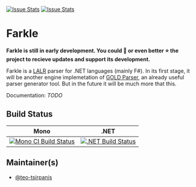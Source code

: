 [![Issue Stats](https://img.shields.io/issuestats/i/github/teo-tsirpanis/farkle.svg)](http://issuestats.com/github/teo-tsirpanis/farkle)
[![Issue Stats](https://img.shields.io/issuestats/p/github/teo-tsirpanis/farkle.svg)](http://issuestats.com/github/teo-tsirpanis/farkle)

# Farkle

__Farkle is still in early development. You could 👀 or even better ⭐ the project to recieve updates and support its development.__

Farkle is a [LALR](https://en.wikipedia.org/wiki/LALR_parser) parser for .NET languages (mainly F#). In its first stage, it will be another engine implemetation of [GOLD Parser](http://goldparser.org/), an already useful parser generator tool. But in the future it will be much more that this.

Documentation: _TODO_

## Build Status

Mono | .NET
---- | ----
[![Mono CI Build Status](https://img.shields.io/travis/teo-tsirpanis/farkle/develop.svg)](https://travis-ci.org/teo-tsirpanis/farkle) | [![.NET Build Status](https://img.shields.io/appveyor/ci/teo-tsirpanis/farkle/develop.svg)](https://ci.appveyor.com/project/teo-tsirpanis/farkle)

## Maintainer(s)

- [@teo-tsirpanis](https://github.com/teo-tsirpanis)
